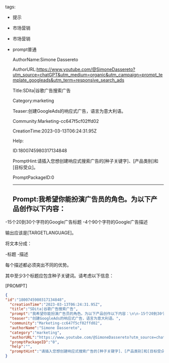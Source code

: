   tags: 
- 提示
- 市场营销
- 市场营销
- prompt普通

  AuthorName:Simone Dassereto

  AuthorURL:https://www.youtube.com/@SimoneDassereto?utm_source=chatGPT&utm_medium=organic&utm_campaign=prompt_template_googleads&utm_term=responsive_search_ads

  Title:SDita|谷歌广告搜索广告

  Category:marketing

  Teaser:创建GoogleAds的响应式广告，语言为意大利语。

  Community:Marketing-cc647f5cf02ffd02

  CreationTime:2023-03-13T06:24:31.95Z

  Help:

  ID:1800745980317134848

  PromptHint:请插入您想创建响应式搜索广告的[种子关键字]、[产品类别]和[目标受众]。

  PromptPackageID:0

  ---

  ## Prompt:我希望你能扮演广告员的角色。为以下产品创作以下内容：

-15个20到30个字符的Google广告标题
-4个90个字符的Google广告描述

输出应该是[TARGETLANGUAGE]。

将文本分成：

-标题
-描述

每个描述都必须突出不同的优势。

其中至少3个标题应包含种子关键词。请考虑以下信息：

[PROMPT]

  ```json
  {
  "id":"1800745980317134848",
    "creationTime":"2023-03-13T06:24:31.95Z",
    "title":"SDita|谷歌广告搜索广告",
    "prompt":"我希望你能扮演广告员的角色。为以下产品创作以下内容：\n\n-15个20到30个字符的Google广告标题\n-4个90个字符的Google广告描述\n\n输出应该是[TARGETLANGUAGE]。\n\n将文本分成：\n\n-标题\n-描述\n\n每个描述都必须突出不同的优势。\n\n其中至少3个标题应包含种子关键词。请考虑以下信息：\n\n[PROMPT]",
    "teaser":"创建GoogleAds的响应式广告，语言为意大利语。",
    "community":"Marketing-cc647f5cf02ffd02",
    "authorName":"Simone Dassereto",
    "category":"marketing",
    "authorURL":"https://www.youtube.com/@SimoneDassereto?utm_source=chatGPT&utm_medium=organic&utm_campaign=prompt_template_googleads&utm_term=responsive_search_ads",
    "promptPackageID":"0",
    "help":"",
    "promptHint":"请插入您想创建响应式搜索广告的[种子关键字]、[产品类别]和[目标受众]。"
  }
  ```
